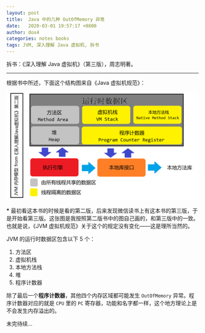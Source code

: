 ```yaml
---
layout: post
title:  Java 中的几种 OutOfMemory 异常
date:   2020-03-01 19:57:17 +0800
author: dox4
categories: notes books
tags: JVM, 深入理解 Java 虚拟机, 拆书
---
```


拆书：《深入理解 Java 虚拟机》（第三版），周志明著。

---

根据书中所述，下面这个结构图来自《Java 虚拟机规范》：

![JVM 运行时数据区](/assets/images/JVM-memory-model.png)

**\*** 最初看这本书的时候是看的第二版，后来发现微信读书上有这本书的第三版，于是开始看第三版。这张图是我按照第二版书中的图自己画的，和第三版中的一致。也就是说，《JVM 虚拟机规范》关于这个的规定没有变化——这是理所当然的。

JVM 的运行时数据区包含以下 5 个：
1. 方法区
2. 虚拟机栈
3. 本地方法栈
4. 堆
5. 程序计数器

除了最后一个**程序计数器**，其他四个内存区域都可能发生 `OutOfMemory` 异常。程序计数器对应的就是 `CPU` 里的 `PC` 寄存器，功能和名字都一样，这个地方理论上是不会发生内存溢出的。

未完待续...